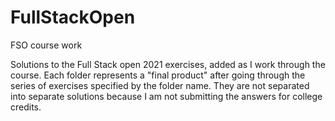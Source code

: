 # FullStackOpen
FSO course work

Solutions to the Full Stack open 2021 exercises, added as I work through the course. Each folder represents a "final product" after going through the series of exercises specified by the folder name. They are not separated into separate solutions because I am not submitting the answers for college credits.
